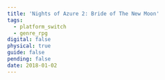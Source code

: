 ```yaml
---
title: 'Nights of Azure 2: Bride of The New Moon'
tags:
  - platform_switch
  - genre_rpg
digital: false
physical: true
guide: false
pending: false
date: 2018-01-02
---
```

